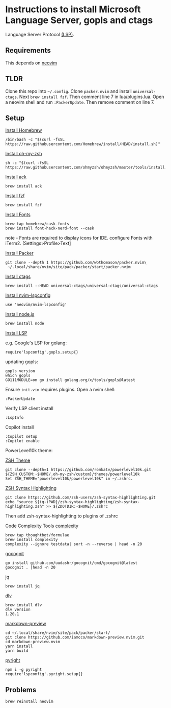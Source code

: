 # Instructions to install Microsoft Language Server, gopls and ctags

Language Server Protocol [(LSP)](https://microsoft.github.io/language-server-protocol/).

## Requirements

This depends on [neovim](https://neovim.io/)

## TLDR

Clone this repo into `~/.config`. Clone `packer.nvim` and install `universal-ctags`. Next `brew install fzf`.
Then comment line 7 in lua/plugins.lua. Open a neovim shell and run `:PackerUpdate`. Then remove comment on line 7.

## Setup

[Install Homebrew](https://brew.sh)
```
/bin/bash -c "$(curl -fsSL https://raw.githubusercontent.com/Homebrew/install/HEAD/install.sh)"
```

[Install oh-my-zsh](https://ohmyz.sh)
```
sh -c "$(curl -fsSL https://raw.githubusercontent.com/ohmyzsh/ohmyzsh/master/tools/install.sh)"
```

[Install ack](https://beyondgrep.com/install/)
```
brew install ack
```

[Install fzf](https://github.com/junegunn/fzf)
```
brew install fzf
```

[Install Fonts]()
```
brew tap homebrew/cask-fonts
brew install font-hack-nerd-font --cask
```
note - Fonts are required to display icons for IDE. configure Fonts with iTerm2. (Settings>Profile>Text]


[Install Packer](https://github.com/wbthomason/packer.nvim)

```
git clone --depth 1 https://github.com/wbthomason/packer.nvim\
 ~/.local/share/nvim/site/pack/packer/start/packer.nvim
```

[Install ctags](https://github.com/universal-ctags/ctags)

```
brew install --HEAD universal-ctags/universal-ctags/universal-ctags
```

[Install nvim-lspconfig](https://github.com/neovim/nvim-lspconfig)

```
use 'neovim/nvim-lspconfig'
```

[Install node.js](https://nodejs.org/en/)

```
brew install node
```

[Install LSP](https://github.com/neovim/nvim-lspconfig/blob/master/doc/server_configurations.md)

e.g. Google's LSP for golang:

```
require'lspconfig'.gopls.setup{}
```

updating gopls:
```
gopls version
which gopls
GO111MODULE=on go install golang.org/x/tools/gopls@latest
```
Ensure `init.vim` requires plugins. Open a nvim shell:

```
:PackerUpdate
```

Verify LSP client install
```
:LspInfo
```

Copilot install
```
:Copilot setup
:Copilot enable
```

PowerLevel10k theme:

[ZSH Theme](https://github.com/romkatv/powerlevel10k#oh-my-zsh)
```
git clone --depth=1 https://github.com/romkatv/powerlevel10k.git ${ZSH_CUSTOM:-$HOME/.oh-my-zsh/custom}/themes/powerlevel10k
Set ZSH_THEME="powerlevel10k/powerlevel10k" in ~/.zshrc.
```

[ZSH Syntax Highlighting](https://github.com/zsh-users/zsh-syntax-highlighting)
```
git clone https://github.com/zsh-users/zsh-syntax-highlighting.git
echo "source ${(q-)PWD}/zsh-syntax-highlighting/zsh-syntax-highlighting.zsh" >> ${ZDOTDIR:-$HOME}/.zshrc
```

Then add zsh-syntax-highlighting to plugins of .zshrc


Code Complexity Tools
[complexity](https://github.com/thoughtbot/complexity)
```
brew tap thoughtbot/formulae
brew install complexity
complexity --ignore testdata| sort -n --reverse | head -n 20
```

[gocognit](https://github.com/uudashr/gocognit)
```
go install github.com/uudashr/gocognit/cmd/gocognit@latest
gocognit . |head -n 20
```


[jq](https://stedolan.github.io/jq/)
```
brew install jq
```

[dlv]()
```
brew install dlv
dlv version
1.20.1
```

[markdown-preview](https://github.com/iamcco/markdown-preview.nvim)
```
cd ~/.local/share/nvim/site/pack/packer/start/
git clone https://github.com/iamcco/markdown-preview.nvim.git
cd markdown-preview.nvim
yarn install
yarn build
```


[pyright](https://github.com/neovim/nvim-lspconfig)
```
npm i -g pyright
require'lspconfig'.pyright.setup{}
```

## Problems

```
brew reinstall neovim
```
